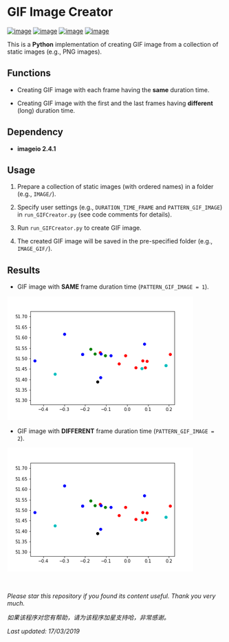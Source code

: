 # GIF Image Creator

[![image](https://img.shields.io/badge/license-MIT-lightgrey.svg)]()
[![image](https://img.shields.io/badge/python-3.7-blue.svg)]()
[![image](https://img.shields.io/badge/status-stable-brightgreen.svg)]()
[![image](https://img.shields.io/badge/build-passing-brightgreen.svg)]()

This is a **Python** implementation of creating GIF image from a collection of static images (e.g., PNG images).

## Functions

- Creating GIF image with each frame having the **same** duration time.

- Creating GIF image with the first and the last frames having **different** (long) duration time.

## Dependency

* __imageio 2.4.1__

## Usage

1. Prepare a collection of static images (with ordered names) in a folder (e.g., ```IMAGE/```).

2. Specify user settings (e.g., ```DURATION_TIME_FRAME``` and ```PATTERN_GIF_IMAGE```) in ```run_GIFCreator.py``` (see code comments for details).

2. Run ```run_GIFCreator.py``` to create GIF image.

3. The created GIF image will be saved in the pre-specified folder (e.g., ```IMAGE_GIF/```).

## Results

- GIF image with **SAME** frame duration time (```PATTERN_GIF_IMAGE = 1```).

![Equivariance](https://github.com/HeZhang1994/gif-creator/blob/master/IMAGE_GIF/imgGIF_SAME.gif)

- GIF image with **DIFFERENT** frame duration time (```PATTERN_GIF_IMAGE = 2```).

![Equivariance](https://github.com/HeZhang1994/gif-creator/blob/master/IMAGE_GIF/imgGIF_DIFF.gif)

<br>

<i>Please star this repository if you found its content useful. Thank you very much.</i>

<i>如果该程序对您有帮助，请为该程序加星支持哈，非常感谢。</i>

<i>Last updated: 17/03/2019</i>

